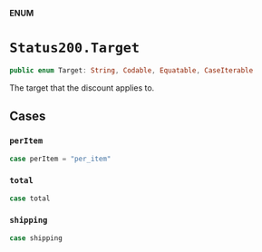 **ENUM**

# `Status200.Target`

```swift
public enum Target: String, Codable, Equatable, CaseIterable
```

The target that the discount applies to.

## Cases
### `perItem`

```swift
case perItem = "per_item"
```

### `total`

```swift
case total
```

### `shipping`

```swift
case shipping
```
